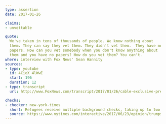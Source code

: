 ```yaml
---
type: assertion
date: 2017-01-26

claims:
- unvettable

quote:
  We've taken in tens of thousands of people. We know nothing about
  them. They can say they vet them. They didn't vet them.  They have no
  papers. How can you vet somebody when you don't know anything about
  them and you have no papers? How do you vet them? You can't.
where: interview with Fox News' Sean Hannity
sources:
- type: youtube
  id: 4CioX_4lWwE
  start: 196
  duration: 12
- type: transcript
  url: http://www.FoxNews.com/transcript/2017/01/26/cable-exclusive-president-trump-sits-down-with-sean-hannity-at-white-house.html

checks:
- checker: new-york-times
  short: Refugees receive multiple background checks, taking up to two years.
  source: https://www.nytimes.com/interactive/2017/06/23/opinion/trumps-lies.html
---
```

